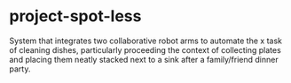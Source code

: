# project-spot-less
System that integrates two collaborative robot arms to automate the x task of cleaning dishes, particularly proceeding the context of collecting plates and placing them neatly stacked next to a sink after a family/friend dinner party. 
